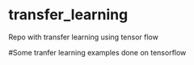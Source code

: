 # transfer_learning
Repo with transfer learning using tensor flow

#Some tranfer learning examples done on tensorflow
